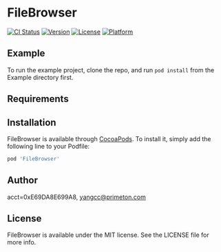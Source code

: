 # FileBrowser

[![CI Status](https://img.shields.io/travis/acct<blob>=0xE69DA8E699A8/FileBrowser.svg?style=flat)](https://travis-ci.org/acct<blob>=0xE69DA8E699A8/FileBrowser)
[![Version](https://img.shields.io/cocoapods/v/FileBrowser.svg?style=flat)](https://cocoapods.org/pods/FileBrowser)
[![License](https://img.shields.io/cocoapods/l/FileBrowser.svg?style=flat)](https://cocoapods.org/pods/FileBrowser)
[![Platform](https://img.shields.io/cocoapods/p/FileBrowser.svg?style=flat)](https://cocoapods.org/pods/FileBrowser)

## Example

To run the example project, clone the repo, and run `pod install` from the Example directory first.

## Requirements

## Installation

FileBrowser is available through [CocoaPods](https://cocoapods.org). To install
it, simply add the following line to your Podfile:

```ruby
pod 'FileBrowser'
```

## Author

acct<blob>=0xE69DA8E699A8, yangcc@primeton.com

## License

FileBrowser is available under the MIT license. See the LICENSE file for more info.
